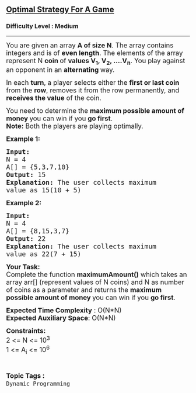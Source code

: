 <h2><a href="https://www.geeksforgeeks.org/problems/optimal-strategy-for-a-game-1587115620/1">Optimal Strategy For A Game</a></h2><h3>Difficulty Level : Medium</h3><hr><div class="problems_problem_content__Xm_eO"><p><span style="font-size:18px">You are given an array <strong>A of size N</strong>. The array contains integers and is of <strong>even length</strong>. The elements of the array represent N <strong>coin </strong>of <strong>values V<sub>1</sub>, V<sub>2</sub>, ....V<sub>n</sub></strong>. You play against an opponent in an <strong>alternating </strong>way. </span></p>

<p><span style="font-size:18px">In each <strong>turn</strong>, a player selects either the <strong>first or last coin</strong> from the <strong>row</strong>, removes it from the row permanently, and <strong>receives the value</strong> of the coin.</span></p>

<p><span style="font-size:18px">You need to determine the <strong>maximum possible amount of money </strong>you can win if you <strong>go first</strong>.<br>
<strong>Note:</strong> Both the players are playing optimally.</span></p>

<p><strong><span style="font-size:18px">Example 1:</span></strong></p>

<pre><strong><span style="font-size:18px">Input:
</span></strong><span style="font-size:18px">N = 4
A[] = {5,3,7,10}
<strong>Output: </strong>15<strong>
Explanation: </strong>The user collects maximum
value as 15(10 + 5)</span>
</pre>

<p><strong><span style="font-size:18px">Example 2:</span></strong></p>

<pre><strong><span style="font-size:18px">Input:
</span></strong><span style="font-size:18px">N = 4
A[] = {8,15,3,7}
<strong>Output: </strong>22<strong>
Explanation: </strong>The user collects maximum
value as 22(7 + 15)</span></pre>

<p><span style="font-size:18px"><strong>Your Task:</strong><br>
Complete the function&nbsp;<strong>maximumAmount()</strong>&nbsp;which takes an array arr[] (represent values of N coins) and N as number of coins as a parameter and returns&nbsp;the <strong>maximum possible amount of money </strong>you can win if you <strong>go first</strong>.</span></p>

<p><span style="font-size:18px"><strong>Expected Time Complexity</strong> : O(N*N)<br>
<strong>Expected Auxiliary Space</strong>: O(N*N)</span></p>

<p><span style="font-size:18px"><strong>Constraints:</strong><br>
2 &lt;= N &lt;= 10<sup>3</sup></span><br>
<span style="font-size:18px">1 &lt;= A<sub>i</sub> &lt;= 10<sup>6</sup></span></p>
</div><br><p><span style=font-size:18px><strong>Topic Tags : </strong><br><code>Dynamic Programming</code>&nbsp;